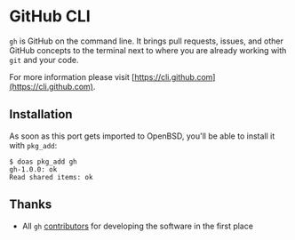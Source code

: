 # GitHub CLI

`gh` is GitHub on the command line. It brings pull requests, issues, and other GitHub concepts to the terminal next to where you are already working with `git` and your code.

For more information please visit [https://cli.github.com](https://cli.github.com).

## Installation

As soon as this port gets imported to OpenBSD, you'll be able to install it with `pkg_add`:

```shell
$ doas pkg_add gh
gh-1.0.0: ok
Read shared items: ok
```

## Thanks

* All `gh` [contributors](https://github.com/cli/cli/graphs/contributors) for developing the software in the first place
